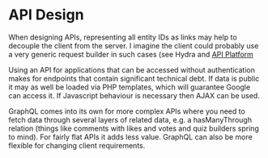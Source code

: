 # API Design

When designing APIs, representing all entity IDs as links may help to decouple the client from the server. I imagine the client could probably use a very generic request builder in such cases (see Hydra and [API Platform](https://api-platform.org)

Using an API for applications that can be accessed without authentication makes for endpoints that contain significant technical debt. If data is public it may as well be loaded via PHP templates, which will guarantee Google can access it. If Javascript behaviour is necessary then AJAX can be used.

GraphQL comes into its own for more complex APIs where you need to fetch data through several layers of related data, e.g. a hasManyThrough relation (things like comments with likes and votes and quiz builders spring to mind). For fairly flat APIs it adds less value. GraphQL can also be more flexible for changing client requirements.
